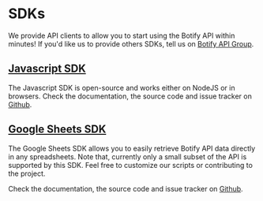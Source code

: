 # SDKs

We provide API clients to allow you to start using the Botify API within minutes! If you'd like us to provide others SDKs, tell us on [Botify API Group](https://groups.google.com/forum/#!forum/botify-api).


## [Javascript SDK](https://github.com/botify-labs/botify-sdk-js)

The Javascript SDK is open-source and works either on NodeJS or in browsers.
Check the documentation, the source code and issue tracker on [Github](https://github.com/botify-labs/botify-sdk-js).


## [Google Sheets SDK](https://github.com/botify-labs/botify-sdk-google-sheets)

The Google Sheets SDK allows you to easily retrieve Botify API data directly in any spreadsheets.
Note that, currently only a small subset of the API is supported by this SDK. Feel free to customize our scripts or contributing to the project.

Check the documentation, the source code and issue tracker on [Github](https://github.com/botify-labs/botify-sdk-google-sheets).

